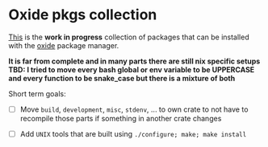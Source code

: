 
# Oxide pkgs collection

[This](https://github.com/OxidePM/oxide-pkgs) is the **work in progress** collection of packages that can be installed with the [oxide](https://github.com/OxidePM/oxide) package manager.

**It is far from complete and in many parts there are still nix specific setups**
**TBD: I tried to move every bash global or env variable to be UPPERCASE and every function to be snake_case but there is a mixture of both**

Short term goals:
- [ ] Move `build`, `development`, `misc`, `stdenv`, ... to own crate
to not have to recompile those parts if something in another crate changes
- [ ] Add `UNIX` tools that are built using `./configure; make; make install`

